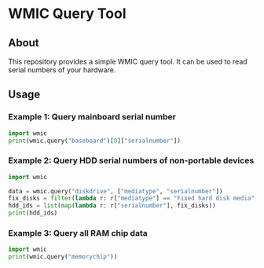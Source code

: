 # WMIC Query Tool

## About
This repository provides a simple WMIC query tool.
It can be used to read serial numbers of your hardware.

## Usage

### Example 1: Query mainboard serial number

```py
import wmic
print(wmic.query("baseboard")[0]["serialnumber"])
```

### Example 2: Query HDD serial numbers of non-portable devices

```py
import wmic

data = wmic.query("diskdrive", ["mediatype", "serialnumber"])
fix_disks = filter(lambda r: r["mediatype"] == "Fixed hard disk media", data)
hdd_ids = list(map(lambda r: r["serialnumber"], fix_disks))
print(hdd_ids)
```

### Example 3: Query all RAM chip data

```py
import wmic
print(wmic.query("memorychip"))
```
